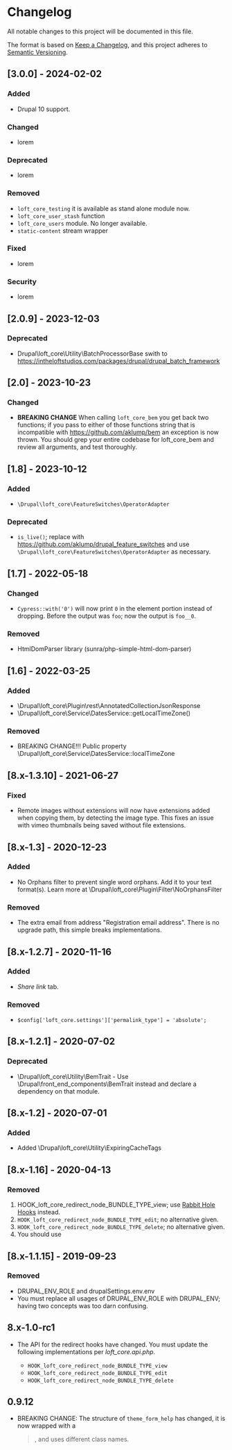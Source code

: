 # Changelog

All notable changes to this project will be documented in this file.

The format is based on [Keep a Changelog](https://keepachangelog.com/en/1.0.0/), and this project adheres to [Semantic Versioning](https://semver.org/spec/v2.0.0.html).

## [3.0.0] - 2024-02-02

### Added

- Drupal 10 support.

### Changed

- lorem

### Deprecated

- lorem

### Removed

- `loft_core_testing` it is available as stand alone module now.
- `loft_core_user_stash` function
- `loft_core_users` module.  No longer available.
- `static-content` stream wrapper

### Fixed

- lorem

### Security

- lorem

## [2.0.9] - 2023-12-03

### Deprecated

* Drupal\loft_core\Utility\BatchProcessorBase swith to https://intheloftstudios.com/packages/drupal/drupal_batch_framework

## [2.0] - 2023-10-23

### Changed

- **BREAKING CHANGE** When calling `loft_core_bem` you get back two functions; if you pass to either of those functions string that is incompatible with https://github.com/aklump/bem an exception is now thrown. You should grep your entire codebase for loft_core_bem and review all arguments, and test thoroughly.

## [1.8] - 2023-10-12

### Added

- `\Drupal\loft_core\FeatureSwitches\OperatorAdapter`

### Deprecated

- `is_live()`; replace with https://github.com/aklump/drupal_feature_switches and use `\Drupal\loft_core\FeatureSwitches\OperatorAdapter` as necessary.

## [1.7] - 2022-05-18

### Changed

- `Cypress::with('0')` will now print `0` in the element portion instead of dropping. Before the output was `foo`; now the output is `foo__0`.

### Removed

- HtmlDomParser library (sunra/php-simple-html-dom-parser)

## [1.6] - 2022-03-25

### Added

- \Drupal\loft_core\Plugin\rest\AnnotatedCollectionJsonResponse
- \Drupal\loft_core\Service\DatesService::getLocalTimeZone()

### Removed

- BREAKING CHANGE!!! Public property \Drupal\loft_core\Service\DatesService::localTimeZone

## [8.x-1.3.10] - 2021-06-27

### Fixed

- Remote images without extensions will now have extensions added when copying them, by detecting the image type. This fixes an issue with vimeo thumbnails being saved without file extensions.

## [8.x-1.3] - 2020-12-23

### Added

- No Orphans filter to prevent single word orphans. Add it to your text format(s). Learn more at \Drupal\loft_core\Plugin\Filter\NoOrphansFilter

### Removed

- The extra email from address "Registration email address". There is no upgrade path, this simple breaks implementations.

## [8.x-1.2.7] - 2020-11-16

### Added

- _Share link_ tab.

### Removed

- `$config['loft_core.settings']['permalink_type'] = 'absolute';`

## [8.x-1.2.1] - 2020-07-02

### Deprecated

- \Drupal\loft_core\Utility\BemTrait - Use \Drupal\front_end_components\BemTrait instead and declare a dependency on that module.

## [8.x-1.2] - 2020-07-01

### Added

- Added \Drupal\loft_core\Utility\ExpiringCacheTags

## [8.x-1.16] - 2020-04-13

### Removed

1. HOOK_loft_core_redirect_node_BUNDLE_TYPE_view; use [Rabbit Hole Hooks](https://github.com/aklump/drupal_rh_hooks) instead.
1. `HOOK_loft_core_redirect_node_BUNDLE_TYPE_edit`; no alternative given.
1. `HOOK_loft_core_redirect_node_BUNDLE_TYPE_delete`; no alternative given.
1. You should use

## [8.x-1.1.15] - 2019-09-23

### Removed

- DRUPAL_ENV_ROLE and drupalSettings.env.env
- You must replace all usages of DRUPAL_ENV_ROLE with DRUPAL_ENV; having two concepts was too darn confusing.

## 8.x-1.0-rc1

- The API for the redirect hooks have changed. You must update the following implementations per _loft_core.api.php_.

    * `HOOK_loft_core_redirect_node_BUNDLE_TYPE_view`
    * `HOOK_loft_core_redirect_node_BUNDLE_TYPE_edit`
    * `HOOK_loft_core_redirect_node_BUNDLE_TYPE_delete`

## 0.9.12

- BREAKING CHANGE: The structure of `theme_form_help` has changed, it is now wrapped with a <blockquote>, and uses different class names.
